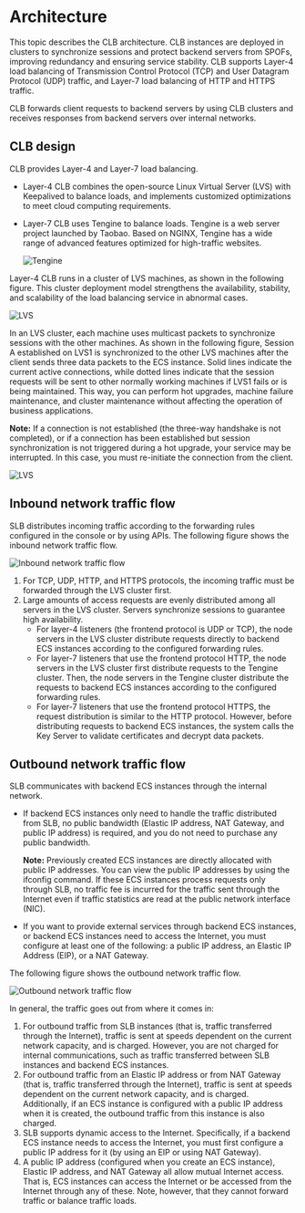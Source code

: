 # Architecture

This topic describes the CLB architecture. CLB instances are deployed in clusters to synchronize sessions and protect backend servers from SPOFs, improving redundancy and ensuring service stability. CLB supports Layer-4 load balancing of Transmission Control Protocol \(TCP\) and User Datagram Protocol \(UDP\) traffic, and Layer-7 load balancing of HTTP and HTTPS traffic.

CLB forwards client requests to backend servers by using CLB clusters and receives responses from backend servers over internal networks.

## CLB design

CLB provides Layer-4 and Layer-7 load balancing.

-   Layer-4 CLB combines the open-source Linux Virtual Server \(LVS\) with Keepalived to balance loads, and implements customized optimizations to meet cloud computing requirements.
-   Layer-7 CLB uses Tengine to balance loads. Tengine is a web server project launched by Taobao. Based on NGINX, Tengine has a wide range of advanced features optimized for high-traffic websites.

    ![Tengine](https://static-aliyun-doc.oss-accelerate.aliyuncs.com/assets/img/en-US/3386229951/p938.png)


Layer-4 CLB runs in a cluster of LVS machines, as shown in the following figure. This cluster deployment model strengthens the availability, stability, and scalability of the load balancing service in abnormal cases.

![LVS](https://static-aliyun-doc.oss-accelerate.aliyuncs.com/assets/img/en-US/3386229951/p939.png)

In an LVS cluster, each machine uses multicast packets to synchronize sessions with the other machines. As shown in the following figure, Session A established on LVS1 is synchronized to the other LVS machines after the client sends three data packets to the ECS instance. Solid lines indicate the current active connections, while dotted lines indicate that the session requests will be sent to other normally working machines if LVS1 fails or is being maintained. This way, you can perform hot upgrades, machine failure maintenance, and cluster maintenance without affecting the operation of business applications.

**Note:** If a connection is not established \(the three-way handshake is not completed\), or if a connection has been established but session synchronization is not triggered during a hot upgrade, your service may be interrupted. In this case, you must re-initiate the connection from the client.

![LVS](https://static-aliyun-doc.oss-accelerate.aliyuncs.com/assets/img/en-US/3386229951/p941.png)

## Inbound network traffic flow

SLB distributes incoming traffic according to the forwarding rules configured in the console or by using APIs. The following figure shows the inbound network traffic flow.

![](../images/p2333.png "Inbound network traffic flow")

1.  For TCP, UDP, HTTP, and HTTPS protocols, the incoming traffic must be forwarded through the LVS cluster first.
2.  Large amounts of access requests are evenly distributed among all servers in the LVS cluster. Servers synchronize sessions to guarantee high availability.
    -   For layer-4 listeners \(the frontend protocol is UDP or TCP\), the node servers in the LVS cluster distribute requests directly to backend ECS instances according to the configured forwarding rules.
    -   For layer-7 listeners that use the frontend protocol HTTP, the node servers in the LVS cluster first distribute requests to the Tengine cluster. Then, the node servers in the Tengine cluster distribute the requests to backend ECS instances according to the configured forwarding rules.
    -   For layer-7 listeners that use the frontend protocol HTTPS, the request distribution is similar to the HTTP protocol. However, before distributing requests to backend ECS instances, the system calls the Key Server to validate certificates and decrypt data packets.

## Outbound network traffic flow

SLB communicates with backend ECS instances through the internal network.

-   If backend ECS instances only need to handle the traffic distributed from SLB, no public bandwidth \(Elastic IP address, NAT Gateway, and public IP address\) is required, and you do not need to purchase any public bandwidth.

    **Note:** Previously created ECS instances are directly allocated with public IP addresses. You can view the public IP addresses by using the ifconfig command. If these ECS instances process requests only through SLB, no traffic fee is incurred for the traffic sent through the Internet even if traffic statistics are read at the public network interface \(NIC\).

-   If you want to provide external services through backend ECS instances, or backend ECS instances need to access the Internet, you must configure at least one of the following: a public IP address, an Elastic IP Address \(EIP\), or a NAT Gateway.

The following figure shows the outbound network traffic flow.

![](../images/p2335.png "Outbound network traffic flow")

In general, the traffic goes out from where it comes in:

1.  For outbound traffic from SLB instances \(that is, traffic transferred through the Internet\), traffic is sent at speeds dependent on the current network capacity, and is charged. However, you are not charged for internal communications, such as traffic transferred between SLB instances and backend ECS instances.
2.  For outbound traffic from an Elastic IP address or from NAT Gateway \(that is, traffic transferred through the Internet\), traffic is sent at speeds dependent on the current network capacity, and is charged. Additionally, if an ECS instance is configured with a public IP address when it is created, the outbound traffic from this instance is also charged.
3.  SLB supports dynamic access to the Internet. Specifically, if a backend ECS instance needs to access the Internet, you must first configure a public IP address for it \(by using an EIP or using NAT Gateway\).
4.  A public IP address \(configured when you create an ECS instance\), Elastic IP address, and NAT Gateway all allow mutual Internet access. That is, ECS instances can access the Internet or be accessed from the Internet through any of these. Note, however, that they cannot forward traffic or balance traffic loads.

